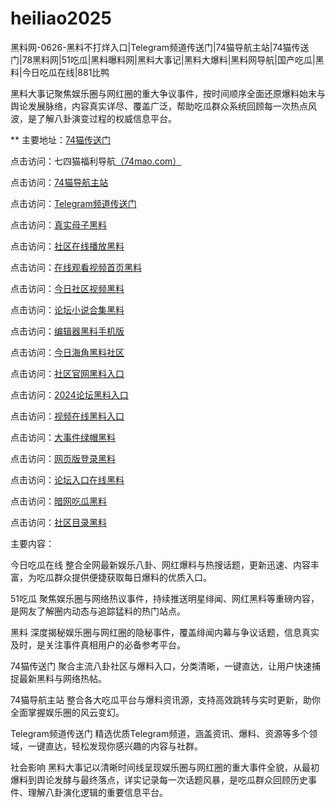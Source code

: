 # heiliao2025
黑料网-0626-黑料不打烊入口|Telegram频道传送门|74猫导航主站|74猫传送门|78黑料网|51吃瓜|黑料曝料网|黑料大事记|黑料大爆料|黑料网导航|国产吃瓜|黑料|今日吃瓜在线|881比鸭

黑料大事记聚焦娱乐圈与网红圈的重大争议事件，按时间顺序全面还原爆料始末与舆论发展脉络，内容真实详尽、覆盖广泛，帮助吃瓜群众系统回顾每一次热点风波，是了解八卦演变过程的权威信息平台。

** 主要地址：<a href="https://74mao.com/">74猫传送门</a>

点击访问：七四猫福利导航<a href="https://74mao.com/">（74mao.com）</a>

点击访问：<a href="https://74mao.com/">74猫导航主站</a>

点击访问：<a href="https://74mao.com/">Telegram频道传送门</a>

点击访问：<a href="https://hj-1051.pages.dev/">真实母子黑料</a>  

点击访问：<a href="https://hj-1052.pages.dev/">社区在线播放黑料</a>  

点击访问：<a href="https://hj-1053.pages.dev/">在线观看视频首页黑料</a>  

点击访问：<a href="https://hj-1054.pages.dev/">今日社区视频黑料</a>  

点击访问：<a href="https://hj-1055.pages.dev/">论坛小说合集黑料</a>  

点击访问：<a href="https://hj-735.pages.dev/">编辑器黑料手机版</a>  

点击访问：<a href="https://hj-760.pages.dev/">今日海角黑料社区</a>  

点击访问：<a href="https://hj-1059.pages.dev/">社区官网黑料入口</a>  

点击访问：<a href="https://hj-1060.pages.dev/">2024论坛黑料入口</a>  

点击访问：<a href="https://hj-1061.pages.dev/">视频在线黑料入口</a>  

点击访问：<a href="https://hj-1062.pages.dev/">大事件绿帽黑料</a>  

点击访问：<a href="https://hj-1063.pages.dev/">网页版登录黑料</a>  

点击访问：<a href="https://hj-1064.pages.dev/">论坛入口在线黑料</a>  

点击访问：<a href="https://hj-1065.pages.dev/">暗网吃瓜黑料</a>  

点击访问：<a href="https://hj-1066.pages.dev/">社区目录黑料</a>  

主要内容：

今日吃瓜在线
整合全网最新娱乐八卦、网红爆料与热搜话题，更新迅速、内容丰富，为吃瓜群众提供便捷获取每日爆料的优质入口。

51吃瓜
聚焦娱乐圈与网络热议事件，持续推送明星绯闻、网红黑料等重磅内容，是网友了解圈内动态与追踪猛料的热门站点。

黑料
深度揭秘娱乐圈与网红圈的隐秘事件，覆盖绯闻内幕与争议话题，信息真实及时，是关注事件真相用户的必备参考平台。

74猫传送门
聚合主流八卦社区与爆料入口，分类清晰，一键直达，让用户快速捕捉最新黑料与网络热帖。

74猫导航主站
整合各大吃瓜平台与爆料资讯源，支持高效跳转与实时更新，助你全面掌握娱乐圈的风云变幻。

Telegram频道传送门
精选优质Telegram频道，涵盖资讯、爆料、资源等多个领域，一键直达，轻松发现你感兴趣的内容与社群。

社会影响
黑料大事记以清晰时间线呈现娱乐圈与网红圈的重大事件全貌，从最初爆料到舆论发酵与最终落点，详实记录每一次话题风暴，是吃瓜群众回顾历史事件、理解八卦演化逻辑的重要信息平台。

<span style="display:none;">[Canonical link](https://github.com/vivi20250626/viv4）</span>
